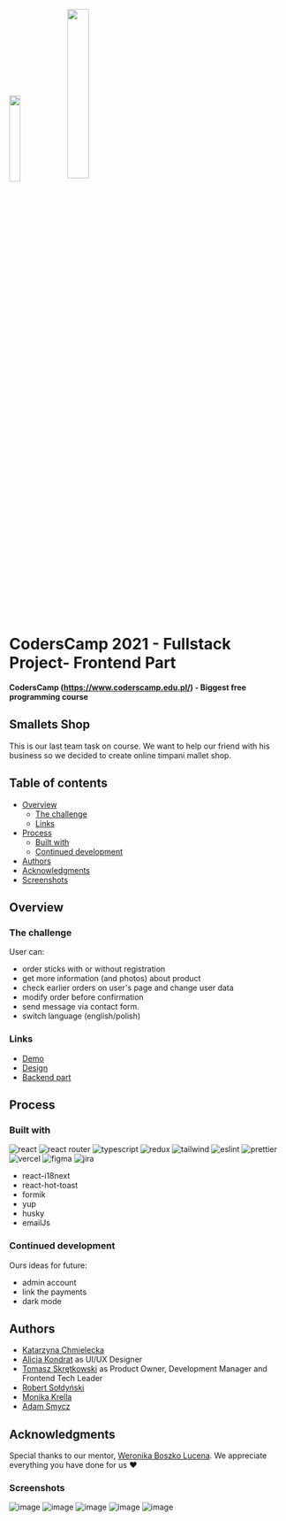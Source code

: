 <div>
<img src="https://user-images.githubusercontent.com/19845958/148255475-9f24bd68-7020-42e8-a0d7-c2ed885848e5.png" width="20%" height="20%" align="center">
<img src="https://user-images.githubusercontent.com/56206231/170011760-015dca37-7b16-4ed6-874f-a9cb0aab44ae.png" width="28%" height="28%" align="center">
</div>


# CodersCamp 2021 - Fullstack Project- Frontend Part
**CodersCamp (https://www.coderscamp.edu.pl/) - Biggest free programming course** 

## Smallets Shop

This is our last team task on course. We want to help our friend with his business so we decided to create online timpani mallet shop.

## Table of contents

- [Overview](#overview)
  - [The challenge](#the-challenge)
  - [Links](#links)
- [Process](#process)
  - [Built with](#built-with)
  - [Continued development](#continued-development)
- [Authors](#authors)
- [Acknowledgments](#acknowledgments)
-  [Screenshots](#screenshots)

## Overview

### The challenge

User can:
- order sticks with or without registration
- get more information (and photos) about product
- check earlier orders on user's page and change user data
- modify order before confirmation
- send message via contact form.
- switch language (english/polish)

### Links

- [Demo](https://smallets.netlify.app/)
- [Design](https://www.figma.com/file/GUgGbIYMb28LwIPjgdHGmc/Smallets?node-id=183%3A3518)
- [Backend part](https://github.com/CC2021-WBL/S.Mallets-backend)

## Process

### Built with

![react](https://img.shields.io/badge/React-20232A?style=for-the-badge&logo=react&logoColor=61DAFB)
![react router](https://img.shields.io/badge/React_Router-CA4245?style=for-the-badge&logo=react-router&logoColor=white)
![typescript](https://img.shields.io/badge/TypeScript-007ACC?style=for-the-badge&logo=typescript&logoColor=white)
![redux](https://img.shields.io/badge/Redux-593D88?style=for-the-badge&logo=redux&logoColor=white)
![tailwind](https://img.shields.io/badge/Tailwind_CSS-38B2AC?style=for-the-badge&logo=tailwind-css&logoColor=white)
![eslint](https://img.shields.io/badge/eslint-3A33D1?style=for-the-badge&logo=eslint&logoColor=white)
![prettier](https://img.shields.io/badge/prettier-1A2C34?style=for-the-badge&logo=prettier&logoColor=F7BA3E)
![vercel](https://img.shields.io/badge/Vercel-000000?style=for-the-badge&logo=vercel&logoColor=white)
![figma](https://img.shields.io/badge/Figma-F24E1E?style=for-the-badge&logo=figma&logoColor=white)
![jira](https://img.shields.io/badge/Jira-0052CC?style=for-the-badge&logo=Jira&logoColor=white)
- react-i18next
- react-hot-toast
- formik
- yup
- husky
- emailJs
### Continued development

Ours ideas for future:
- admin account
- link the payments
- dark mode


## Authors

 - [Katarzyna Chmielecka](https://github.com/KatarzynaChmielecka)
 - [Alicja Kondrat](https://github.com/pierwszazlewej) as UI/UX Designer
 - [Tomasz Skrętkowski](https://github.com/n0macx) as Product Owner, Development Manager and Frontend Tech Leader
 - [Robert Sołdyński](https://github.com/RobertS-ki) 
 - [Monika Krella](https://github.com/MonikaKrella)
 - [Adam Smycz](https://github.com/Smyku6) 

## Acknowledgments

Special thanks to our mentor, [Weronika Boszko Lucena](https://github.com/vieraboschkova). We appreciate everything you have done for us ♥ 

### Screenshots
![image](https://user-images.githubusercontent.com/56206231/169922954-b868e6ca-6835-44eb-8fc6-aea5d886aac8.png)
![image](https://user-images.githubusercontent.com/56206231/169923009-13da5abe-2725-4f80-a889-00bb2ef94329.png)
![image](https://user-images.githubusercontent.com/56206231/170298866-fa593fef-7615-4f3a-b287-e7e731b008a0.png)
![image](https://user-images.githubusercontent.com/56206231/170299070-679843bb-2769-42fc-a604-0ee27330b16b.png)
![image](https://user-images.githubusercontent.com/56206231/170313461-c8122d5c-423d-4804-8fd1-3d9833749270.png)



